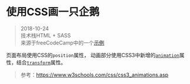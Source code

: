 # 使用CSS画一只企鹅
>2018-10-24  
>技术栈HTML + SASS  
>来源于freeCodeCamp中的一个[示例](https://learn.freecodecamp.org/responsive-web-design/basic-css/use-a-media-query-to-change-a-variable)


页面布局使用CSS的`position`属性， 
动画部分使用CSS3中新增的[`animation`](http://www.w3school.com.cn/cssref/pr_animation.asp)属性，结合[`transform`](http://www.w3school.com.cn/cssref/pr_transform.asp)属性。  

>参考：https://www.w3schools.com/css/css3_animations.asp  



